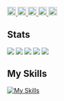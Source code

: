 <p align="left">
  <a href="https://github.com/atamu2463">
    <img height="20" src="https://komarev.com/ghpvc/?username=atamu2463" />
  </a>
  <a href="https://github.com/atamu2463">
    <img height="20" src="https://img.shields.io/github/followers/atamu2463?label=follow&logo=github&style=flat" />
  </a>
  <a href="http://qiita.com/atamu2463">
    <img height="20" src="https://qiita-badge.apiapi.app/s/atamu2463/posts.svg" />
  </a>
  <a href="http://qiita.com/atamu2463">
    <img height="20" src="https://qiita-badge.apiapi.app/s/atamu2463/contributions.svg" />
  </a>
  <a href="https://zenn.dev/atamu2463">
    <img height="20" src="https://badgen.org/img/zenn/atamu2463/articles?style=plastic" />
  </a>
</p>

<a width=50 height=50>

## Stats
![](http://github-profile-summary-cards.vercel.app/api/cards/profile-details?username=atamu2463&theme=gruvbox)
![](http://github-profile-summary-cards.vercel.app/api/cards/repos-per-language?username=atamu2463&theme=gruvbox)
![](http://github-profile-summary-cards.vercel.app/api/cards/most-commit-language?username=atamu2463&theme=gruvbox)
![](http://github-profile-summary-cards.vercel.app/api/cards/stats?username=atamu2463&theme=gruvbox)
![](http://github-profile-summary-cards.vercel.app/api/cards/productive-time?username=atamu2463&theme=gruvbox&utcOffset=9)
 
 </a>

## My Skills
[![My Skills](https://skillicons.dev/icons?i=discord,github,ts,js,react,next,go,java,python,vscode)](https://skillicons.dev)
